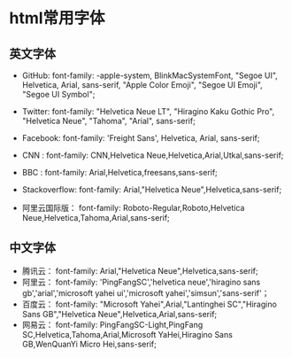 # html常用字体


## 英文字体

* GitHub: font-family: -apple-system, BlinkMacSystemFont, "Segoe UI", Helvetica, Arial, sans-serif, 
  "Apple Color Emoji", "Segoe UI Emoji", "Segoe UI Symbol";
  
* Twitter: font-family: "Helvetica Neue LT", "Hiragino Kaku Gothic Pro", "Helvetica Neue", "Tahoma", "Arial", sans-serif;

* Facebook: font-family: 'Freight Sans', Helvetica, Arial, sans-serif;

* CNN : font-family: CNN,Helvetica Neue,Helvetica,Arial,Utkal,sans-serif;

* BBC : font-family: Arial,Helvetica,freesans,sans-serif;

* Stackoverflow: font-family: Arial,"Helvetica Neue",Helvetica,sans-serif;

* 阿里云国际版： font-family: Roboto-Regular,Roboto,Helvetica Neue,Helvetica,Tahoma,Arial,sans-serif;


## 中文字体

* 腾讯云： font-family: Arial,"Helvetica Neue",Helvetica,sans-serif;
* 阿里云： font-family: 'PingFangSC','helvetica neue','hiragino sans gb','arial','microsoft yahei ui','microsoft yahei','simsun','sans-serif'；
* 百度云： font-family: "Microsoft Yahei",Arial,"Lantinghei SC","Hiragino Sans GB","Helvetica Neue",Helvetica,Arial,sans-serif;
* 网易云： font-family: PingFangSC-Light,PingFang SC,Helvetica,Tahoma,Arial,Microsoft YaHei,Hiragino Sans GB,WenQuanYi Micro Hei,sans-serif;
